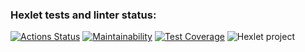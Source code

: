 ### Hexlet tests and linter status:
[![Actions Status](https://github.com/meco-coder/java-project-lvl3/workflows/hexlet-check/badge.svg)](https://github.com/meco-coder/java-project-lvl3/actions)
[![Maintainability](https://api.codeclimate.com/v1/badges/873b5df4a981f49afb10/maintainability)](https://codeclimate.com/github/meco-coder/java-project-lvl3/maintainability)
[![Test Coverage](https://api.codeclimate.com/v1/badges/873b5df4a981f49afb10/test_coverage)](https://codeclimate.com/github/meco-coder/java-project-lvl3/test_coverage)
![Hexlet project](https://github.com/meco-coder/java-project-lvl3/actions/workflows/main.yml/badge.svg)